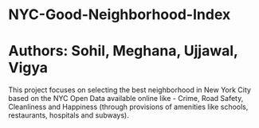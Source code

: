# NYC-Good-Neighborhood-Index

# Authors: Sohil, Meghana, Ujjawal, Vigya 

This project focuses on selecting the best neighborhood in New York City based on the NYC Open Data available online like - Crime, Road Safety, Cleanliness and Happiness (through provisions of amenities like schools, restaurants, hospitals and subways).
